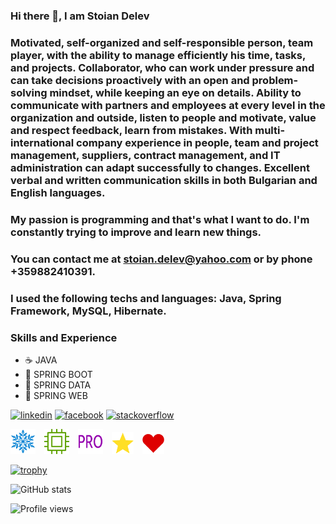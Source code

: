 ### Hi there 👋, I am Stoian Delev

### Motivated, self-organized and self-responsible person, team player, with the ability  to manage efficiently his time, tasks, and projects. Collaborator, who can work under pressure and can take decisions proactively with an open and problem-solving mindset, while keeping an eye on details. Ability to communicate with partners and employees at every level in the organization and outside, listen to people and motivate, value and respect feedback, learn from mistakes. With multi-international company experience in people, team and project management, suppliers, contract management,  and IT administration can adapt successfully to changes. Excellent verbal and written communication skills in both Bulgarian and English languages.


### My passion is programming and that's what I want to do. I'm constantly trying to improve and learn new things.
### You can contact me at stoian.delev@yahoo.com or by phone +359882410391.

### I used the following techs and languages: Java, Spring Framework, MySQL, Hibernate.


### Skills and Experience
* ☕️ JAVA
* 🌿 SPRING BOOT
* 🌿 SPRING DATA
* 🌿 SPRING WEB



[<img src='https://cdn.jsdelivr.net/npm/simple-icons@3.0.1/icons/linkedin.svg' alt='linkedin' height='40'>](https://www.linkedin.com/in/stoyan-delev/)  [<img src='https://cdn.jsdelivr.net/npm/simple-icons@3.0.1/icons/facebook.svg' alt='facebook' height='40'>](https://www.facebook.com/stoian.delev.9)  [<img src='https://cdn.jsdelivr.net/npm/simple-icons@3.0.1/icons/stackoverflow.svg' alt='stackoverflow' height='40'>](https://stackoverflow.com/users/14215539/stoian-delev)  

<a href='https://archiveprogram.github.com/'><img src='https://raw.githubusercontent.com/acervenky/animated-github-badges/master/assets/acbadge.gif' width='40' height='40'></a> <a href='https://docs.github.com/en/developers'><img src='https://raw.githubusercontent.com/acervenky/animated-github-badges/master/assets/devbadge.gif' width='40' height='40'></a> <a href='https://github.com/pricing'><img src='https://raw.githubusercontent.com/acervenky/animated-github-badges/master/assets/pro.gif' width='40' height='40'></a> <a href='https://stars.github.com/'><img src='https://raw.githubusercontent.com/acervenky/animated-github-badges/master/assets/starbadge.gif' width='35' height='35'></a> <a href='https://docs.github.com/en/github/supporting-the-open-source-community-with-github-sponsors'><img src='https://raw.githubusercontent.com/acervenky/animated-github-badges/master/assets/sponsorbadge.gif' width='35' height='35'></a> 

[![trophy](https://github-profile-trophy.vercel.app/?username=stoiandelev)](https://github.com/ryo-ma/github-profile-trophy)

![GitHub stats](https://github-readme-stats.vercel.app/api?username=stoiandelev&show_icons=true)  

![Profile views](https://gpvc.arturio.dev/stoiandelev)  


